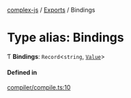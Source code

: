 [complex-js](../README.md) / [Exports](../modules.md) / Bindings

# Type alias: Bindings

Ƭ **Bindings**: `Record`<`string`, [`Value`](Value.md)\>

#### Defined in

[compiler/compile.ts:10](https://github.com/patrickroberts/complex/blob/master/src/compiler/compile.ts#L10)
